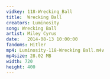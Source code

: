 ```yaml
---
vidkey: 118-Wrecking_Ball
title:  Wrecking Ball
creators: Luminosity
song: Wrecking Ball
artist: Miley Cyrus
date:   2014-08-13 10:00:00
fandoms: Hitler
mp4: Luminosity-118-Wrecking Ball.m4v
mp4size: 28.02 MB
width: 720
height: 400
---
```



  
